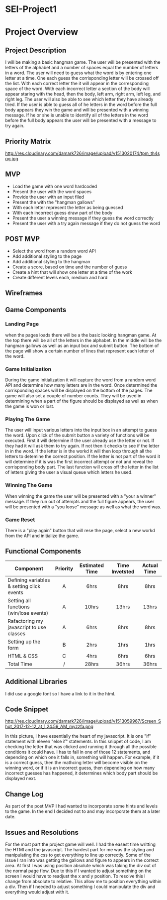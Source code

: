 # SEI-Project1
# Project Overview


## Project Description

I will be making a basic hangman game.  The user will be presented with the letters of the alphabet and a number of spaces equal the number of letters in a word.  The user will need to guess what the word is by entering one letter at a time.  One each guess the corrisponding letter will be crossed off the list.  With each correct letter the it will appear in the corresponding space of the word.  With each incorrect letter a section of the body will appear staring with the head, then the body, left arm, right arm, left leg, and right leg.  The user will also be able to see which letter they have already tried.  If the user is able to guess all of he letters in the word before the full body appears they win the game and will be presented with a winning message.  If he or she is unable to identify all of the letters in the word before the full body appears the user will be presented with a message to try again.


## Priority Matrix

http://res.cloudinary.com/damark726/image/upload/v1513020174/tpm_th4sqg.jpg

## MVP 
  - Load the game with one word hardcoded
  - Present the user with the word spaces
  - Provide the user with an input filed 
  - Present the with the "hangman gallows"
  - With each letter represent the letter as being guessed
  - With each incorrect guess draw part of the body 
  - Present the user a winning message if they guess the word correctly
  - Present the user with a try again message if they do not guess the word
 
## POST MVP
  - Select the word from a random word API
  - Add additional styling to the page
  - Add additional styling to the hangman
  - Create a score, based on time and the number of guess
  - Create a hint that will show one letter at a time of the work
  - Create different levels each, medium and hard

 
## Wireframes


## Game Components

### Landing Page
when the pages loads there will be a the basic looking hangman game.  At the top there will be all of the letters in the alphabet.  In the middle will be the hangman gallows as well as an input box and submit button. The bottom of the page will show a certain number of lines that represent each letter of the word.

### Game Initialization
During the game initialization it will capture the word from a random word API and determine how many letters are in the word.  Once determined the corrisponding spaces will be displayed on the bottom of the pages.  The game will also set a couple of number counts.  They will be used in determining when a part of the figure should be displayed as well as when the game is won or lost.


### Playing The Game
The user will input various letters into the input box in an attempt to guess the word.  Upon click of the submit button a variety of functions will be executed.  First it will determine if the user already use the letter or not.  If they had it will ask them to try again.  If not then it checks to see if the letter in in the word.  If the letter is in the workd it will then loop through all the letters to detemine the correct position.  If the letter is not part of the word it will determine if it is was the first incorrect attempt or not and reveal the corrisponding body part.  The last function will cross off the letter in the list of letters giving the user a visual queue which letters he used.

### Winning The Game
When winning the game the user will be presented with a "your a winner" message.  If they run out of attempts and the full figure appears, the user will be presented with a "you loose" message as well as what the word was.

### Game Reset
There is a "play again" button that will rese the page, select a new workd from the API and initialize the game.

## Functional Components

| Component | Priority | Estimated Time | Time Invetsted | Actual Time |
| --- | :---: |  :---: | :---: | :---: |
| Defining variables & setting click events | A | 6hrs| 8hrs | 8hrs |
| Setting all functions (win/lose events) | A | 10hrs| 13hrs | 13hrs |
| Rafactoring my javascript to use classes | A | 6hrs| 8hrs | 8hrs |
| Setting up the form | B | 2hrs| 1hrs | 1hrs |
| HTML & CSS | C | 4hrs| 6hrs | 6hrs |
| Total Time | / | 28hrs| 36hrs | 36hrs |

## Additional Libraries
I did use a google font so I have a link to it in the html.

## Code Snippet
http://res.cloudinary.com/damark726/image/upload/v1513059967/Screen_Shot_2017-12-12_at_1.24.59_AM_myzzfa.png

In this picture, I have essentially the heart of my javascript. It is one "if" statement with eleven "else if" statements. In this snippet of code, I am checking the letter that was clicked and running it through all the possible conditions it could have. I has to fall in one of those 12 statements, and depending on which one it falls in, something will happen. For example, if it is a correct guess, then the mathcing letter will become visible on the winning word, or if it is an incorrect guess, then depending on how many incorrect guesses has happened, it determines which body part should be displayed next.

## Change Log
As part of the post MVP I had wanted to incorporate some hints and levels to the game.  In the end I decided not to and may incorporate them at a later date.  

## Issues and Resolutions
For the most part the project game will well.  I had the easest time writting the HTMl and the javascript.  The hardest part for me was the styling and manipulating the css to get everything to line up correctly.  Some of the issue I ran into was getting the gallows and figure to appears in the correct area.  At first I was using position absolute which was taking the div out of the normal page flow.  Due to this if I wanted to adjust something on the screen I would have to readjust the x and y position.  To resolve this I change from absolute to relative.  This allow me to position everything within a div.  Then if I needed to adjust something I could manipulate the div and everything would adjust with it.  






